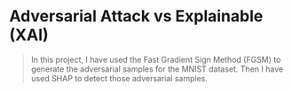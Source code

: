 # Adversarial Attack vs Explainable (XAI)
> In this project, I have used the Fast Gradient Sign Method (FGSM) to generate the adversarial samples for the MNIST dataset. Then I have used SHAP to detect those adversarial samples.

